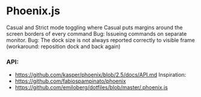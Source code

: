 # Phoenix.js

Casual and Strict mode toggling where Casual puts margins around the screen borders of every command
Bug: Issueing commands on separate monitor.
Bug: The dock size is not always reported correctly to visible frame (workaround: reposition dock and back again)

### API:

- https://github.com/kasper/phoenix/blob/2.5/docs/API.md
  Inspiration:
- https://github.com/fabiospampinato/phoenix
- https://github.com/emiloberg/dotfiles/blob/master/.phoenix.js

